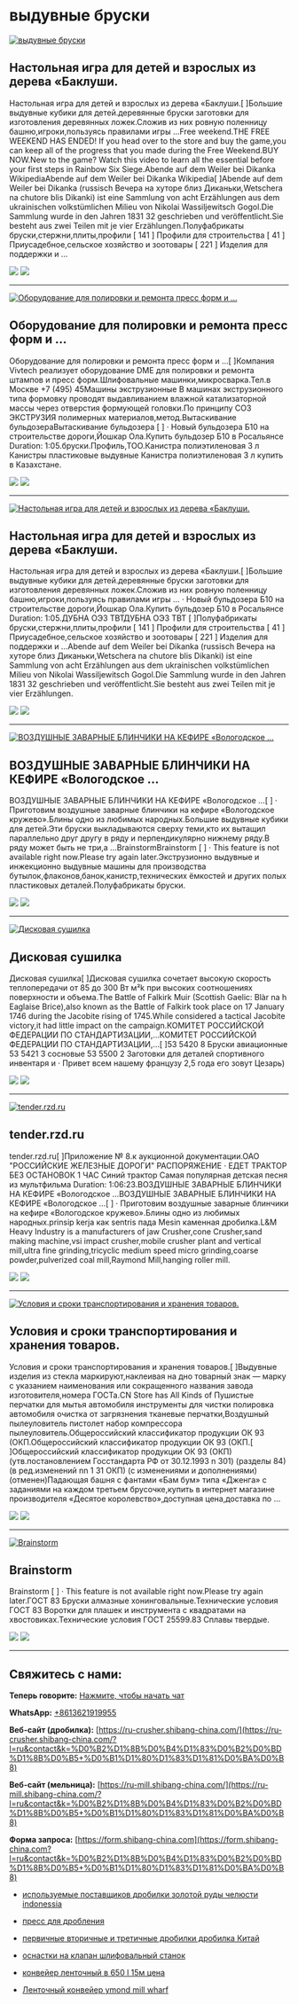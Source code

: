 # выдувные бруски

<a href="https://swt.shibang-china.com/?l=ru&img&k=%D0%B2%D1%8B%D0%B4%D1%83%D0%B2%D0%BD%D1%8B%D0%B5+%D0%B1%D1%80%D1%83%D1%81%D0%BA%D0%B8" target="_blank">![выдувные бруски](http://static.shibang-china.com/all-800x300/127.jpg)</a>

## Настольная игра для детей и взрослых из дерева &#171;Баклуши.
Настольная игра для детей и взрослых из дерева &#171;Баклуши.[ ]Большие выдувные кубики для детей.деревянные бруски заготовки для изготовления деревянных ложек.Сложив из них ровную поленницу башню,игроки,пользуясь правилами игры …Free weekend.THE FREE WEEKEND HAS ENDED! If you head over to the store and buy the game,you can keep all of the progress that you made during the Free Weekend.BUY NOW.New to the game? Watch this video to learn all the essential before your first steps in Rainbow Six Siege.Abende auf dem Weiler bei Dikanka WikipediaAbende auf dem Weiler bei Dikanka Wikipedia[ ]Abende auf dem Weiler bei Dikanka (russisch Вечера на хуторе близ Диканьки,Wetschera na chutore blis Dikanki) ist eine Sammlung von acht Erz&#228;hlungen aus dem ukrainischen volkst&#252;mlichen Milieu von Nikolai Wassiljewitsch Gogol.Die Sammlung wurde in den Jahren 1831 32 geschrieben und ver&#246;ffentlicht.Sie besteht aus zwei Teilen mit je vier Erz&#228;hlungen.Полуфабрикаты бруски,стержни,плиты,профили [ 141 ] Профили для строительства [ 41 ] Приусадебное,сельское хозяйство и зоотовары [ 221 ] Изделия для поддержки и …


<a href="https://whatsapp.shibangsoft.com/WhatsApp.php" target="_blank" title="WhatsApp">![](http://static.shibang-china.com/icon/whatsapp.png)</a> <a href="https://swt.shibang-china.com/?l=ru&icon&k=%D0%B2%D1%8B%D0%B4%D1%83%D0%B2%D0%BD%D1%8B%D0%B5+%D0%B1%D1%80%D1%83%D1%81%D0%BA%D0%B8" target="_blank">![](http://static.shibang-china.com/icon/chat-ru.png)</a>

---

<a href="https://swt.shibang-china.com/?l=ru&img&k=%D0%B2%D1%8B%D0%B4%D1%83%D0%B2%D0%BD%D1%8B%D0%B5+%D0%B1%D1%80%D1%83%D1%81%D0%BA%D0%B8" target="_blank">![Оборудование для полировки и ремонта пресс форм и …](http://static.shibang-china.com/all-800x300/344.jpg)</a>

## Оборудование для полировки и ремонта пресс форм и …
Оборудование для полировки и ремонта пресс форм и …[ ]Компания Vivtech реализует оборудование DME для полировки и ремонта штампов и пресс форм.Шлифовальные машинки,микросварка.Тел.в Москве +7 (495) 45Машины экструзионные В машинах экструзионного типа формовку проводят выдавливанием влажной катализаторной массы через отверстия формующей головки.По принципу СОЗ ЭКСТРУЗИЯ полимерных материалов,метод.Вытаскивание бульдозераВытаскивание бульдозера [ ]&nbsp;&#0183;&#32;Новый бульдозера Б10 на строительстве дороги,Йошкар Ола.Купить бульдозер Б10 в Росальянсе Duration: 1:05.бруски.Профиль,ТОО.Канистра полиэтиленовая 3 л Канистры пластиковые выдувные Канистра полиэтиленовая 3 л купить в Казахстане.


<a href="https://whatsapp.shibangsoft.com/WhatsApp.php" target="_blank" title="WhatsApp">![](http://static.shibang-china.com/icon/whatsapp.png)</a> <a href="https://swt.shibang-china.com/?l=ru&icon&k=%D0%B2%D1%8B%D0%B4%D1%83%D0%B2%D0%BD%D1%8B%D0%B5+%D0%B1%D1%80%D1%83%D1%81%D0%BA%D0%B8" target="_blank">![](http://static.shibang-china.com/icon/chat-ru.png)</a>

---

<a href="https://swt.shibang-china.com/?l=ru&img&k=%D0%B2%D1%8B%D0%B4%D1%83%D0%B2%D0%BD%D1%8B%D0%B5+%D0%B1%D1%80%D1%83%D1%81%D0%BA%D0%B8" target="_blank">![Настольная игра для детей и взрослых из дерева &#171;Баклуши.](http://static.shibang-china.com/all-800x300/453.jpg)</a>

## Настольная игра для детей и взрослых из дерева &#171;Баклуши.
Настольная игра для детей и взрослых из дерева &#171;Баклуши.[ ]Большие выдувные кубики для детей.деревянные бруски заготовки для изготовления деревянных ложек.Сложив из них ровную поленницу башню,игроки,пользуясь правилами игры …&nbsp;&#0183;&#32;Новый бульдозера Б10 на строительстве дороги,Йошкар Ола.Купить бульдозер Б10 в Росальянсе Duration: 1:05.ДУБНА ОЭЗ ТВТДУБНА ОЭЗ ТВТ [ ]Полуфабрикаты бруски,стержни,плиты,профили [ 141 ] Профили для строительства [ 41 ] Приусадебное,сельское хозяйство и зоотовары [ 221 ] Изделия для поддержки и …Abende auf dem Weiler bei Dikanka (russisch Вечера на хуторе близ Диканьки,Wetschera na chutore blis Dikanki) ist eine Sammlung von acht Erz&#228;hlungen aus dem ukrainischen volkst&#252;mlichen Milieu von Nikolai Wassiljewitsch Gogol.Die Sammlung wurde in den Jahren 1831 32 geschrieben und ver&#246;ffentlicht.Sie besteht aus zwei Teilen mit je vier Erz&#228;hlungen.


<a href="https://whatsapp.shibangsoft.com/WhatsApp.php" target="_blank" title="WhatsApp">![](http://static.shibang-china.com/icon/whatsapp.png)</a> <a href="https://swt.shibang-china.com/?l=ru&icon&k=%D0%B2%D1%8B%D0%B4%D1%83%D0%B2%D0%BD%D1%8B%D0%B5+%D0%B1%D1%80%D1%83%D1%81%D0%BA%D0%B8" target="_blank">![](http://static.shibang-china.com/icon/chat-ru.png)</a>

---

<a href="https://swt.shibang-china.com/?l=ru&img&k=%D0%B2%D1%8B%D0%B4%D1%83%D0%B2%D0%BD%D1%8B%D0%B5+%D0%B1%D1%80%D1%83%D1%81%D0%BA%D0%B8" target="_blank">![ВОЗДУШНЫЕ ЗАВАРНЫЕ БЛИНЧИКИ НА КЕФИРЕ &#171;Вологодское …](http://static.shibang-china.com/all-800x300/3.jpg)</a>

## ВОЗДУШНЫЕ ЗАВАРНЫЕ БЛИНЧИКИ НА КЕФИРЕ &#171;Вологодское …
ВОЗДУШНЫЕ ЗАВАРНЫЕ БЛИНЧИКИ НА КЕФИРЕ &#171;Вологодское …[ ]&nbsp;&#0183;&#32;Приготовим воздушные заварные блинчики на кефире &#171;Вологодское кружево&#187;.Блины одно из любимых народных.Большие выдувные кубики для детей.Эти бруски выкладываются сверху теми,кто их вытащил параллельно друг другу в ряду и перпендикулярно нижнему ряду.В ряду может быть не три,а …BrainstormBrainstorm [ ]&nbsp;&#0183;&#32;This feature is not available right now.Please try again later.Экструзионно выдувные и инжекционно выдувные машины для производства бутылок,флаконов,банок,канистр,технических ёмкостей и других полых пластиковых деталей.Полуфабрикаты бруски.


<a href="https://whatsapp.shibangsoft.com/WhatsApp.php" target="_blank" title="WhatsApp">![](http://static.shibang-china.com/icon/whatsapp.png)</a> <a href="https://swt.shibang-china.com/?l=ru&icon&k=%D0%B2%D1%8B%D0%B4%D1%83%D0%B2%D0%BD%D1%8B%D0%B5+%D0%B1%D1%80%D1%83%D1%81%D0%BA%D0%B8" target="_blank">![](http://static.shibang-china.com/icon/chat-ru.png)</a>

---

<a href="https://swt.shibang-china.com/?l=ru&img&k=%D0%B2%D1%8B%D0%B4%D1%83%D0%B2%D0%BD%D1%8B%D0%B5+%D0%B1%D1%80%D1%83%D1%81%D0%BA%D0%B8" target="_blank">![Дисковая сушилка](http://static.shibang-china.com/all-800x300/544.jpg)</a>

## Дисковая сушилка
Дисковая сушилка[ ]Дисковая сушилка сочетает высокую скорость теплопередачи от 85 до 300 Вт м&#178;k при высоких соотношениях поверхности и объема.The Battle of Falkirk Muir (Scottish Gaelic: Bl&#224;r na h Eaglaise Brice),also known as the Battle of Falkirk took place on 17 January 1746 during the Jacobite rising of 1745.While considered a tactical Jacobite victory,it had little impact on the campaign.КОМИТЕТ РОССИЙСКОЙ ФЕДЕРАЦИИ ПО СТАНДАРТИЗАЦИИ,…КОМИТЕТ РОССИЙСКОЙ ФЕДЕРАЦИИ ПО СТАНДАРТИЗАЦИИ,…[ ]53 5420 8 Бруски авиационные 53 5421 3 сосновые 53 5500 2 Заготовки для деталей спортивного инвентаря и&nbsp;&#0183;&#32;Привет всем нашему французу 2,5 года его зовут Цезарь)


<a href="https://whatsapp.shibangsoft.com/WhatsApp.php" target="_blank" title="WhatsApp">![](http://static.shibang-china.com/icon/whatsapp.png)</a> <a href="https://swt.shibang-china.com/?l=ru&icon&k=%D0%B2%D1%8B%D0%B4%D1%83%D0%B2%D0%BD%D1%8B%D0%B5+%D0%B1%D1%80%D1%83%D1%81%D0%BA%D0%B8" target="_blank">![](http://static.shibang-china.com/icon/chat-ru.png)</a>

---

<a href="https://swt.shibang-china.com/?l=ru&img&k=%D0%B2%D1%8B%D0%B4%D1%83%D0%B2%D0%BD%D1%8B%D0%B5+%D0%B1%D1%80%D1%83%D1%81%D0%BA%D0%B8" target="_blank">![tender.rzd.ru](http://static.shibang-china.com/all-800x300/662.jpg)</a>

## tender.rzd.ru
tender.rzd.ru[ ]Приложение № 8.к аукционной документации.ОАО &quot;РОССИЙСКИЕ ЖЕЛЕЗНЫЕ ДОРОГИ&quot; РАСПОРЯЖЕНИЕ&nbsp;&#0183;&#32;ЕДЕТ ТРАКТОР БЕЗ ОСТАНОВОК 1 ЧАС Синий трактор Самая популярная детская песня из мультфильма Duration: 1:06:23.ВОЗДУШНЫЕ ЗАВАРНЫЕ БЛИНЧИКИ НА КЕФИРЕ &#171;Вологодское …ВОЗДУШНЫЕ ЗАВАРНЫЕ БЛИНЧИКИ НА КЕФИРЕ &#171;Вологодское …[ ]&nbsp;&#0183;&#32;Приготовим воздушные заварные блинчики на кефире &#171;Вологодское кружево&#187;.Блины одно из любимых народных.prinsip kerja как sentris пада Mesin каменная дробилка.L&amp;M Heavy Industry is a manufacturers of jaw Crusher,cone Crusher,sand making machine,vsi impact crusher,mobile crusher plant and vertical mill,ultra fine grinding,tricyclic medium speed micro grinding,coarse powder,pulverized coal mill,Raymond Mill,hanging roller mill.


<a href="https://whatsapp.shibangsoft.com/WhatsApp.php" target="_blank" title="WhatsApp">![](http://static.shibang-china.com/icon/whatsapp.png)</a> <a href="https://swt.shibang-china.com/?l=ru&icon&k=%D0%B2%D1%8B%D0%B4%D1%83%D0%B2%D0%BD%D1%8B%D0%B5+%D0%B1%D1%80%D1%83%D1%81%D0%BA%D0%B8" target="_blank">![](http://static.shibang-china.com/icon/chat-ru.png)</a>

---

<a href="https://swt.shibang-china.com/?l=ru&img&k=%D0%B2%D1%8B%D0%B4%D1%83%D0%B2%D0%BD%D1%8B%D0%B5+%D0%B1%D1%80%D1%83%D1%81%D0%BA%D0%B8" target="_blank">![Условия и сроки транспортирования и хранения товаров.](http://static.shibang-china.com/all-800x300/1245.jpg)</a>

## Условия и сроки транспортирования и хранения товаров.
Условия и сроки транспортирования и хранения товаров.[ ]Выдувные изделия из стекла маркируют,наклеивая на дно товарный знак — марку с указанием наименования или сокращенного названия завода изготовителя,номера ГОСТа.CN Store has All Kinds of Пушистые перчатки для мытья автомобиля инструменты для чистки полировка автомобиля очистка от загрязнения тканевые перчатки,Воздушный пылеуловитель пистолет набор компрессора пылеуловитель.Общероссийский классификатор продукции ОК 93 (ОКП.Общероссийский классификатор продукции ОК 93 (ОКП.[ ]Общероссийский классификатор продукции ОК 93 (ОКП) (утв.постановлением Госстандарта РФ от 30.12.1993 n 301) (разделы 84) (в ред.изменений nn 1 31 ОКП) (с изменениями и дополнениями) (отменен)Падающая башня с фантами &#171;Бам бум&#187; типа &#171;Дженга&#187; с заданиями на каждом третьем брусочке,купить в интернет магазине производителя &#171;Десятое королевство&#187;,доступная цена,доставка по …


<a href="https://whatsapp.shibangsoft.com/WhatsApp.php" target="_blank" title="WhatsApp">![](http://static.shibang-china.com/icon/whatsapp.png)</a> <a href="https://swt.shibang-china.com/?l=ru&icon&k=%D0%B2%D1%8B%D0%B4%D1%83%D0%B2%D0%BD%D1%8B%D0%B5+%D0%B1%D1%80%D1%83%D1%81%D0%BA%D0%B8" target="_blank">![](http://static.shibang-china.com/icon/chat-ru.png)</a>

---

<a href="https://swt.shibang-china.com/?l=ru&img&k=%D0%B2%D1%8B%D0%B4%D1%83%D0%B2%D0%BD%D1%8B%D0%B5+%D0%B1%D1%80%D1%83%D1%81%D0%BA%D0%B8" target="_blank">![Brainstorm](http://static.shibang-china.com/all-800x300/842.jpg)</a>

## Brainstorm
Brainstorm [ ]&nbsp;&#0183;&#32;This feature is not available right now.Please try again later.ГОСТ 83 Бруски алмазные хонинговальные.Технические условия ГОСТ 83 Воротки для плашек и инструмента с квадратами на хвостовиках.Технические условия ГОСТ 25599.83 Сплавы твердые.

<a href="https://whatsapp.shibangsoft.com/WhatsApp.php" target="_blank" title="WhatsApp">![](http://static.shibang-china.com/icon/whatsapp.png)</a> <a href="https://swt.shibang-china.com/?l=ru&icon&k=%D0%B2%D1%8B%D0%B4%D1%83%D0%B2%D0%BD%D1%8B%D0%B5+%D0%B1%D1%80%D1%83%D1%81%D0%BA%D0%B8" target="_blank">![](http://static.shibang-china.com/icon/chat-ru.png)</a>

---
## Свяжитесь с нами:

**Теперь говорите:** [Нажмите, чтобы начать чат](https://swt.shibang-china.com?l=ru&contact&k=%D0%B2%D1%8B%D0%B4%D1%83%D0%B2%D0%BD%D1%8B%D0%B5+%D0%B1%D1%80%D1%83%D1%81%D0%BA%D0%B8)

**WhatsApp:**  [+8613621919955](https://whatsapp.shibangsoft.com/WhatsApp.php)

**Веб-сайт (дробилка):** [https://ru-crusher.shibang-china.com/](https://ru-crusher.shibang-china.com/?l=ru&contact&k=%D0%B2%D1%8B%D0%B4%D1%83%D0%B2%D0%BD%D1%8B%D0%B5+%D0%B1%D1%80%D1%83%D1%81%D0%BA%D0%B8)

**Веб-сайт (мельница):** [https://ru-mill.shibang-china.com/](https://ru-mill.shibang-china.com/?l=ru&contact&k=%D0%B2%D1%8B%D0%B4%D1%83%D0%B2%D0%BD%D1%8B%D0%B5+%D0%B1%D1%80%D1%83%D1%81%D0%BA%D0%B8)

**Форма запроса:** [https://form.shibang-china.com](https://form.shibang-china.com?l=ru&contact&k=%D0%B2%D1%8B%D0%B4%D1%83%D0%B2%D0%BD%D1%8B%D0%B5+%D0%B1%D1%80%D1%83%D1%81%D0%BA%D0%B8)

* [используемые поставщиков дробилки золотой руды челюсти indonessia](../113/%D0%B8%D1%81%D0%BF%D0%BE%D0%BB%D1%8C%D0%B7%D1%83%D0%B5%D0%BC%D1%8B%D0%B5%20%D0%BF%D0%BE%D1%81%D1%82%D0%B0%D0%B2%D1%89%D0%B8%D0%BA%D0%BE%D0%B2%20%D0%B4%D1%80%D0%BE%D0%B1%D0%B8%D0%BB%D0%BA%D0%B8%20%D0%B7%D0%BE%D0%BB%D0%BE%D1%82%D0%BE%D0%B9%20%D1%80%D1%83%D0%B4%D1%8B%20%D1%87%D0%B5%D0%BB%D1%8E%D1%81%D1%82%D0%B8%20indonessia.md)

* [пресс для дробления](../120/%D0%BF%D1%80%D0%B5%D1%81%D1%81%20%D0%B4%D0%BB%D1%8F%20%D0%B4%D1%80%D0%BE%D0%B1%D0%BB%D0%B5%D0%BD%D0%B8%D1%8F.md)

* [первичные вторичные и третичные дробилки дробилка Китай](../107/%D0%BF%D0%B5%D1%80%D0%B2%D0%B8%D1%87%D0%BD%D1%8B%D0%B5%20%D0%B2%D1%82%D0%BE%D1%80%D0%B8%D1%87%D0%BD%D1%8B%D0%B5%20%D0%B8%20%D1%82%D1%80%D0%B5%D1%82%D0%B8%D1%87%D0%BD%D1%8B%D0%B5%20%D0%B4%D1%80%D0%BE%D0%B1%D0%B8%D0%BB%D0%BA%D0%B8%20%D0%B4%D1%80%D0%BE%D0%B1%D0%B8%D0%BB%D0%BA%D0%B0%20%D0%9A%D0%B8%D1%82%D0%B0%D0%B9.md)

* [оснастки на клапан шлифовальный станок](../106/%D0%BE%D1%81%D0%BD%D0%B0%D1%81%D1%82%D0%BA%D0%B8%20%D0%BD%D0%B0%20%D0%BA%D0%BB%D0%B0%D0%BF%D0%B0%D0%BD%20%D1%88%D0%BB%D0%B8%D1%84%D0%BE%D0%B2%D0%B0%D0%BB%D1%8C%D0%BD%D1%8B%D0%B9%20%D1%81%D1%82%D0%B0%D0%BD%D0%BE%D0%BA.md)

* [конвейер ленточный в 650 l 15м цена](../107/%D0%BA%D0%BE%D0%BD%D0%B2%D0%B5%D0%B9%D0%B5%D1%80%20%D0%BB%D0%B5%D0%BD%D1%82%D0%BE%D1%87%D0%BD%D1%8B%D0%B9%20%D0%B2%20650%20l%2015%D0%BC%20%D1%86%D0%B5%D0%BD%D0%B0.md)

* [Ленточный конвейер ymond mill wharf](../117/%D0%9B%D0%B5%D0%BD%D1%82%D0%BE%D1%87%D0%BD%D1%8B%D0%B9%20%D0%BA%D0%BE%D0%BD%D0%B2%D0%B5%D0%B9%D0%B5%D1%80%20ymond%20mill%20wharf.md)